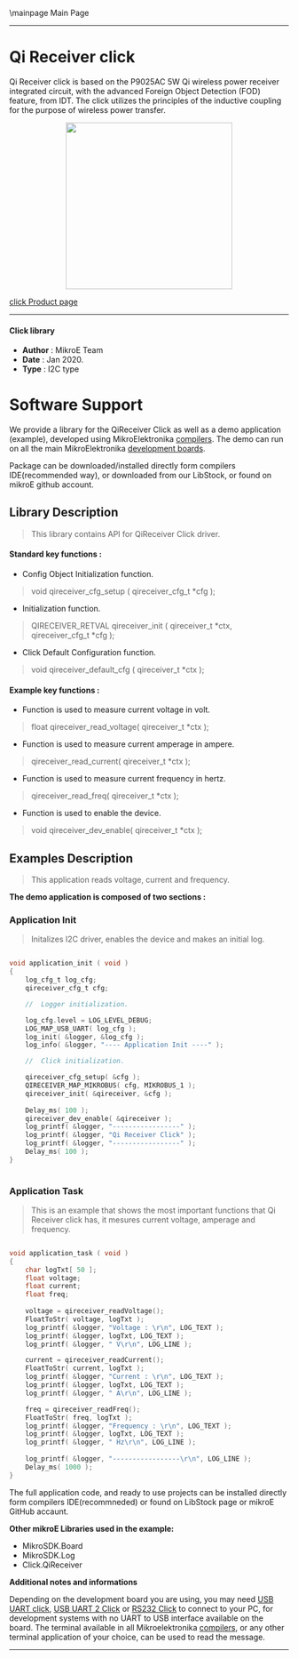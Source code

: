 \mainpage Main Page
 
 

---
# Qi Receiver click

Qi Receiver click is based on the P9025AC 5W Qi wireless power receiver integrated circuit, with the advanced Foreign Object Detection (FOD) feature, from IDT. The click utilizes the principles of the inductive coupling for the purpose of wireless power transfer.

<p align="center">
  <img src="https://download.mikroe.com/images/click_for_ide/qireceiver_click.png" height=300px>
</p>

[click Product page](<https://www.mikroe.com/qi-receiver-click>)

---


#### Click library 

- **Author**        : MikroE Team
- **Date**          : Jan 2020.
- **Type**          : I2C type


# Software Support

We provide a library for the QiReceiver Click 
as well as a demo application (example), developed using MikroElektronika 
[compilers](https://shop.mikroe.com/compilers). 
The demo can run on all the main MikroElektronika [development boards](https://shop.mikroe.com/development-boards).

Package can be downloaded/installed directly form compilers IDE(recommended way), or downloaded from our LibStock, or found on mikroE github account. 

## Library Description

> This library contains API for QiReceiver Click driver.

#### Standard key functions :

- Config Object Initialization function.
> void qireceiver_cfg_setup ( qireceiver_cfg_t *cfg ); 
 
- Initialization function.
> QIRECEIVER_RETVAL qireceiver_init ( qireceiver_t *ctx, qireceiver_cfg_t *cfg );

- Click Default Configuration function.
> void qireceiver_default_cfg ( qireceiver_t *ctx );


#### Example key functions :

- Function is used to measure current voltage in volt.
> float qireceiver_read_voltage( qireceiver_t *ctx );
 
- Function is used to measure current amperage in ampere.
> qireceiver_read_current( qireceiver_t *ctx );

- Function is used to measure current frequency in hertz.
> qireceiver_read_freq( qireceiver_t *ctx );

- Function is used to enable the device.
> void qireceiver_dev_enable( qireceiver_t *ctx );

## Examples Description

> This application reads voltage, current and frequency.

**The demo application is composed of two sections :**

### Application Init 

> Initalizes I2C driver, enables the device and makes an initial log.

```c

void application_init ( void )
{
    log_cfg_t log_cfg;
    qireceiver_cfg_t cfg;

    //  Logger initialization.

    log_cfg.level = LOG_LEVEL_DEBUG;
    LOG_MAP_USB_UART( log_cfg );
    log_init( &logger, &log_cfg );
    log_info( &logger, "---- Application Init ----" );

    //  Click initialization.

    qireceiver_cfg_setup( &cfg );
    QIRECEIVER_MAP_MIKROBUS( cfg, MIKROBUS_1 );
    qireceiver_init( &qireceiver, &cfg );
    
    Delay_ms( 100 );
    qireceiver_dev_enable( &qireceiver );
    log_printf( &logger, "-----------------" );
    log_printf( &logger, "Qi Receiver Click" );
    log_printf( &logger, "-----------------" );
    Delay_ms( 100 );
}
  
```

### Application Task

> This is an example that shows the most important
        functions that Qi Receiver click has, it mesures current voltage, amperage and frequency.

```c

void application_task ( void )
{
    char logTxt[ 50 ];
    float voltage;
    float current;
    float freq;
    
    voltage = qireceiver_readVoltage();
    FloatToStr( voltage, logTxt );
    log_printf( &logger, "Voltage : \r\n", LOG_TEXT );
    log_printf( &logger, logTxt, LOG_TEXT );
    log_printf( &logger, " V\r\n", LOG_LINE );

    current = qireceiver_readCurrent();
    FloatToStr( current, logTxt );
    log_printf( &logger, "Current : \r\n", LOG_TEXT );
    log_printf( &logger, logTxt, LOG_TEXT );
    log_printf( &logger, " A\r\n", LOG_LINE );

    freq = qireceiver_readFreq();
    FloatToStr( freq, logTxt );
    log_printf( &logger, "Frequency : \r\n", LOG_TEXT );
    log_printf( &logger, logTxt, LOG_TEXT );
    log_printf( &logger, " Hz\r\n", LOG_LINE );
    
    log_printf( &logger, "-----------------\r\n", LOG_LINE );
    Delay_ms( 1000 );
} 

```

The full application code, and ready to use projects can be  installed directly form compilers IDE(recommneded) or found on LibStock page or mikroE GitHub accaunt.

**Other mikroE Libraries used in the example:** 

- MikroSDK.Board
- MikroSDK.Log
- Click.QiReceiver

**Additional notes and informations**

Depending on the development board you are using, you may need 
[USB UART click](https://shop.mikroe.com/usb-uart-click), 
[USB UART 2 Click](https://shop.mikroe.com/usb-uart-2-click) or 
[RS232 Click](https://shop.mikroe.com/rs232-click) to connect to your PC, for 
development systems with no UART to USB interface available on the board. The 
terminal available in all Mikroelektronika 
[compilers](https://shop.mikroe.com/compilers), or any other terminal application 
of your choice, can be used to read the message.



---

